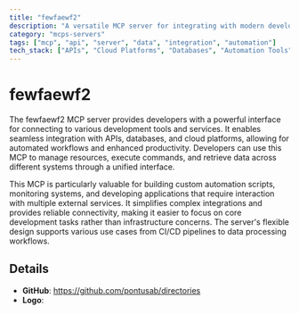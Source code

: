 ```yaml
---
title: "fewfaewf2"
description: "A versatile MCP server for integrating with modern development tools and APIs to streamline workflows."
category: "mcps-servers"
tags: ["mcp", "api", "server", "data", "integration", "automation"]
tech_stack: ["APIs", "Cloud Platforms", "Databases", "Automation Tools", "Development Workflows"]
---
```


# fewfaewf2

The fewfaewf2 MCP server provides developers with a powerful interface for connecting to various development tools and services. It enables seamless integration with APIs, databases, and cloud platforms, allowing for automated workflows and enhanced productivity. Developers can use this MCP to manage resources, execute commands, and retrieve data across different systems through a unified interface.

This MCP is particularly valuable for building custom automation scripts, monitoring systems, and developing applications that require interaction with multiple external services. It simplifies complex integrations and provides reliable connectivity, making it easier to focus on core development tasks rather than infrastructure concerns. The server's flexible design supports various use cases from CI/CD pipelines to data processing workflows.

## Details

- **GitHub**: https://github.com/pontusab/directories
- **Logo**: 
